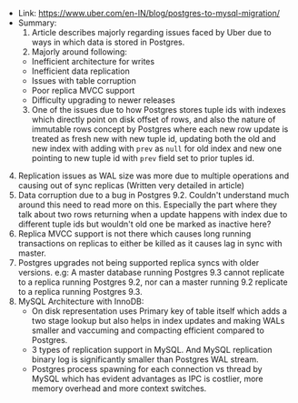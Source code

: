 - Link: https://www.uber.com/en-IN/blog/postgres-to-mysql-migration/
- Summary:
  1. Article describes majorly regarding issues faced by Uber due to ways in which data is stored in Postgres.
  2. Majorly around following:
	- Inefficient architecture for writes
	- Inefficient data replication
	- Issues with table corruption
	- Poor replica MVCC support
	- Difficulty upgrading to newer releases
  3. One of the issues due to how Postgres stores tuple ids with indexes which directly point on disk offset of rows, and also the nature of immutable rows concept by Postgres where each new row update is treated as fresh new with new tuple id, updating both the old and new index with adding with `prev` as `null` for old index and new one pointing to new tuple id with `prev` field set to prior tuples id.
 4. Replication issues as WAL size was more due to multiple operations and causing out of sync replicas (Written very detailed in article)
 5. Data corruption due to a bug in Postgres 9.2. Couldn't understand much around this need to read more on this. Especially the part where they talk about two rows returning when a update happens with index due to different tuple ids but wouldn't old one be marked as inactive here?
 6. Replica MVCC support is not there which causes long running transactions on replicas to either be killed as it causes lag in sync with master.
7. Postgres upgrades not being supported replica syncs with older versions. e.g: A  master database running Postgres 9.3 cannot replicate to a replica running Postgres 9.2, nor can a master running 9.2 replicate to a replica running Postgres 9.3.
8. MySQL Architecture with InnoDB:
   - On disk representation uses Primary key of table itself which adds a two stage lookup but also helps in index updates and making WALs smaller and vaccuming and compacting efficient compared to Postgres.
   - 3 types of replication support in MySQL. And MySQL replication binary log is significantly smaller than Postgres WAL stream.
   - Postgres process spawning for each connection vs thread by MySQL which has evident advantages as IPC is costlier, more memory overhead and more context switches.